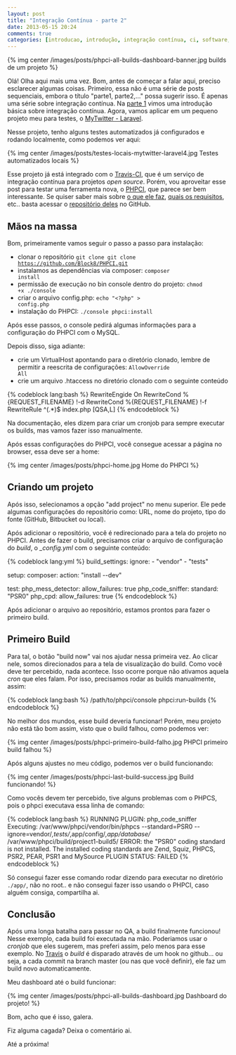 ```yaml
---
layout: post
title: "Integração Contínua - parte 2"
date: 2013-05-15 20:24
comments: true
categories: [introducao, introdução, integração contínua, ci, software, development, team, iniciante]
---
```

{% img center /images/posts/phpci-all-builds-dashboard-banner.jpg builds de um projeto %}
<!-- more -->
Olá! Olha aqui mais uma vez. Bom, antes de começar a falar aqui, preciso esclarecer algumas coisas. Primeiro, essa não é uma série de posts sequenciais, embora o título "parte1, parte2,..." possa sugerir isso. É apenas uma série sobre integração contínua. Na [parte 1][1] vimos uma introdução básica sobre integração contínua. Agora, vamos aplicar em um pequeno projeto meu para testes, o [MyTwitter - Laravel][2].

Nesse projeto, tenho alguns testes automatizados já configurados e rodando localmente, como podemos ver aqui:

{% img center /images/posts/testes-locais-mytwitter-laravel4.jpg Testes automatizados locais %}

Esse projeto já está integrado com o [Travis-CI][3], que é um serviço de integração contínua para projetos *open source*. Porém, vou aproveitar esse post para testar uma ferramenta nova, o [PHPCI][4], que parece ser bem interessante. Se quiser saber mais sobre [o que ele faz][5], [quais os requisitos][6], etc.. basta acessar o [repositório deles][7] no GitHub.

## Mãos na massa

Bom, primeiramente vamos seguir o passo a passo para instalação:

* clonar o repositório <code>git clone git clone https://github.com/Block8/PHPCI.git</code>
* instalamos as dependências via composer: <code>composer install</code>
* permissão de execução no bin console dentro do projeto: <code>chmod +x ./console</code>
* criar o arquivo config.php: <code>echo "&lt;?php" &gt; config.php</code>
* instalação do PHPCI: <code>./console phpci:install</code>

Após esse passos, o console pedirá algumas informações para a configuração do PHPCI com o MySQL.

Depois disso, siga adiante:

* crie um VirtualHost apontando para o diretório clonado, lembre de permitir a reescrita de configurações: <code>AllowOverride All</code>
* crie um arquivo .htaccess no diretório clonado com o seguinte conteúdo

{% codeblock lang:bash %}
<IfModule rewrite.c>
    RewriteEngide On
    RewriteCond %{REQUEST_FILENAME} !-d
    RewriteCond %{REQUEST_FILENAME} !-f
    RewriteRule ^(.*)$ index.php [QSA,L]
</IfModule>
{% endcodeblock %}

Na documentação, eles dizem para criar um cronjob para sempre executar os builds, mas vamos fazer isso manualmente.

Após essas configurações do PHPCI, você consegue acessar a página no browser, essa deve ser a home:

{% img center /images/posts/phpci-home.jpg Home do PHPCI %}

## Criando um projeto

Após isso, selecionamos a opção "add project" no menu superior. Ele pede algumas configurações do repositório como: URL, nome do projeto, tipo do fonte (GitHub, Bitbucket ou local).

Após adicionar o repositório, você é redirecionado para a tela do projeto no PHPCI. Antes de fazer o build, precisamos criar o arquivo de configuração do *build*, o *_config.yml* com o seguinte conteúdo:

{% codeblock lang:yml %}
build_settings:
    ignore:
        - "vendor"
        - "tests"

setup:
    composer:
        action: "install --dev"

test:
    php_mess_detector:
        allow_failures: true
    php_code_sniffer:
        standard: "PSR0"
    php_cpd:
        allow_failures: true
{% endcodeblock %}

Após adicionar o arquivo ao repositório, estamos prontos para fazer o primeiro build.

## Primeiro Build

Para tal, o botão "build now" vai nos ajudar nessa primeira vez. Ao clicar nele, somos direcionados para a tela de visualização do build. Como você deve ter percebido, nada acontece. Isso ocorre porque não ativamos aquela *cron* que eles falam. Por isso, precisamos rodar as builds manualmente, assim:

{% codeblock lang:bash %}
/path/to/phpci/console phpci:run-builds
{% endcodeblock %}

No melhor dos mundos, esse build deveria funcionar! Porém, meu projeto não está tão bom assim, visto que o build falhou, como podemos ver:

{% img center /images/posts/phpci-primeiro-build-falho.jpg PHPCI primeiro build falhou %}

Após alguns ajustes no meu código, podemos ver o build funcionando:

{% img center /images/posts/phpci-last-build-success.jpg Build funcionando! %}

Como vocês devem ter percebido, tive alguns problemas com o PHPCS, pois o phpci executava essa linha de comando:

{% codeblock lang:bash %}
RUNNING PLUGIN: php_code_sniffer
    Executing: /var/www/phpci/vendor/bin/phpcs --standard=PSR0 --ignore=vendor/*,tests/*,app/config/*,app/database/* /var/www/phpci/build/project1-build5/
        ERROR: the "PSR0" coding standard is not installed. The installed coding standards are Zend, Squiz, PHPCS, PSR2, PEAR, PSR1 and MySource
PLUGIN STATUS: FAILED
{% endcodeblock %}

Só consegui fazer esse comando rodar dizendo para executar no diretório <code>./app/</code>, não no root.. e não consegui fazer isso usando o PHPCI, caso alguém consiga, compartilha ai.

## Conclusão

Após uma longa batalha para passar no QA, a build finalmente funcionou! Nesse exemplo, cada build foi executada na mão. Poderiamos usar o *cronjob* que eles sugerem, mas preferi assim, pelo menos para esse exemplo. No [Travis][3] o *build* é disparado através de um hook no github... ou seja, a cada commit na branch master (ou nas que você definir), ele faz um build novo automaticamente.

Meu dashboard até o build funcionar:

{% img center /images/posts/phpci-all-builds-dashboard.jpg Dashboard do projeto! %}

Bom, acho que é isso, galera.

Fiz alguma cagada? Deixa o comentário ai.

Até a próxima!

[1]: /2013/05/15/integracao-continua-parte-1/
[2]: https://github.com/tonyzrp/mytwitter-laravel4
[3]: http://about.travis-ci.org/docs/
[4]: http://www.phptesting.org/
[5]: https://github.com/Block8/PHPCI#what-it-does
[6]: https://github.com/Block8/PHPCI#pre-requisites
[7]: https://github.com/Block8/PHPCI

